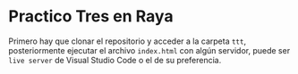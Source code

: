 # Practico Tres en Raya

Primero hay que clonar el repositorio y acceder a la carpeta `ttt`, posteriormente ejecutar el archivo `index.html` con algún servidor, puede ser `live server` de Visual Studio Code o el de su preferencia.